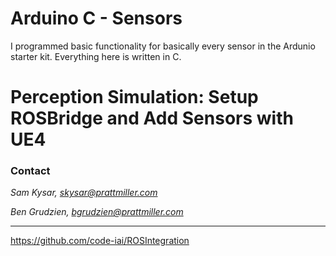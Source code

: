 # Arduino C - Sensors
I programmed basic functionality for basically every sensor in the Ardunio starter kit. Everything here is written in C.

# Perception Simulation: Setup ROSBridge and Add Sensors with UE4

### Contact
*Sam Kysar, skysar@prattmiller.com*

*Ben Grudzien, bgrudzien@prattmiller.com*

---


https://github.com/code-iai/ROSIntegration


